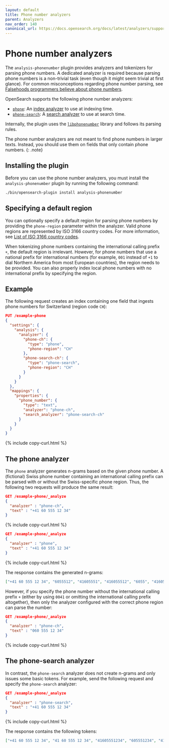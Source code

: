 ```yaml
---
layout: default
title: Phone number analyzers
parent: Analyzers
nav_order: 140
canonical_url: https://docs.opensearch.org/docs/latest/analyzers/supported-analyzers/phone-analyzers/
---
```


# Phone number analyzers

The `analysis-phonenumber` plugin provides analyzers and tokenizers for parsing phone numbers. A dedicated analyzer is required because parsing phone numbers is a non-trivial task (even though it might seem trivial at first glance). For common misconceptions regarding phone number parsing, see [Falsehoods programmers believe about phone numbers](https://github.com/google/libphonenumber/blob/master/FALSEHOODS.md).


OpenSearch supports the following phone number analyzers:

* [`phone`](#the-phone-analyzer): An [index analyzer]({{site.url}}{{site.baseurl}}/analyzers/index-analyzers/) to use at indexing time.
* [`phone-search`](#the-phone-search-analyzer): A [search analyzer]({{site.url}}{{site.baseurl}}/analyzers/search-analyzers/) to use at search time.

Internally, the plugin uses the [`libphonenumber`](https://github.com/google/libphonenumber) library and follows its parsing rules.

The phone number analyzers are not meant to find phone numbers in larger texts. Instead, you should use them on fields that only contain phone numbers.
{: .note}

## Installing the plugin

Before you can use the phone number analyzers, you must install the `analysis-phonenumber` plugin by running the following command:

```sh
./bin/opensearch-plugin install analysis-phonenumber
```

## Specifying a default region

You can optionally specify a default region for parsing phone numbers by providing the `phone-region` parameter within the analyzer. Valid phone regions are represented by ISO 3166 country codes. For more information, see [List of ISO 3166 country codes](https://en.wikipedia.org/wiki/List_of_ISO_3166_country_codes).

When tokenizing phone numbers containing the international calling prefix `+`, the default region is irrelevant. However, for phone numbers that use a national prefix for international numbers (for example, `001` instead of `+1` to dial Northern America from most European countries), the region needs to be provided. You can also properly index local phone numbers with no international prefix by specifying the region.

## Example

The following request creates an index containing one field that ingests phone numbers for Switzerland (region code `CH`):

```json
PUT /example-phone
{
  "settings": {
    "analysis": {
      "analyzer": {
        "phone-ch": {
          "type": "phone",
          "phone-region": "CH"
        },
        "phone-search-ch": {
          "type": "phone-search",
          "phone-region": "CH"
        }
      }
    }
  },
  "mappings": {
    "properties": {
      "phone_number": {
        "type": "text",
        "analyzer": "phone-ch",
        "search_analyzer": "phone-search-ch"
      }
    }
  }
}
```
{% include copy-curl.html %}

## The phone analyzer

The `phone` analyzer generates n-grams based on the given phone number. A (fictional) Swiss phone number containing an international calling prefix can be parsed with or without the Swiss-specific phone region. Thus, the following two requests will produce the same result:

```json
GET /example-phone/_analyze
{
  "analyzer" : "phone-ch",
  "text" : "+41 60 555 12 34"
}
```
{% include copy-curl.html %}

```json
GET /example-phone/_analyze
{
  "analyzer" : "phone",
  "text" : "+41 60 555 12 34"
}
```
{% include copy-curl.html %}

The response contains the generated n-grams:

```json
["+41 60 555 12 34", "6055512", "41605551", "416055512", "6055", "41605551234", ...]
```

However, if you specify the phone number without the international calling prefix `+` (either by using `0041` or omitting
the international calling prefix altogether), then only the analyzer configured with the correct phone region can parse the number:

```json
GET /example-phone/_analyze
{
  "analyzer" : "phone-ch",
  "text" : "060 555 12 34"
}
```
{% include copy-curl.html %}

## The phone-search analyzer

In contrast, the `phone-search` analyzer does not create n-grams and only issues some basic tokens. For example, send the following request and specify the `phone-search` analyzer:

```json
GET /example-phone/_analyze
{
  "analyzer" : "phone-search",
  "text" : "+41 60 555 12 34"
}
```
{% include copy-curl.html %}

The response contains the following tokens:

```json
["+41 60 555 12 34", "41 60 555 12 34", "41605551234", "605551234", "41"]
```
